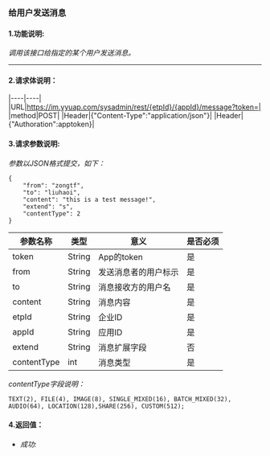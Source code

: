 ### 给用户发送消息

#### 1.功能说明:
*调用该接口给指定的某个用户发送消息。*
***

#### 2.请求体说明：

|----|----|
|URL|https://im.yyuap.com/sysadmin/rest/{etpId}/{appId}/message?token=|
|method|POST|
|Header|{"Content-Type":"application/json"}|
|Header|{"Authoration":apptoken}|


#### 3.请求参数说明:

*参数以JSON格式提交，如下：*


	{
		"from": "zongtf",
		"to": "liuhaoi",
		"content": "this is a test message!",
		"extend": "s",
		"contentType": 2
	}


|参数名称|类型|意义|是否必须|
|----|----|----|----|
|token|String|App的token|是|
|from|String|发送消息者的用户标示|是|
|to|String|消息接收方的用户名|是|
|content|String|消息内容|是|
|etpId|String|企业ID|是|
|appId|String|应用ID|是|
|extend|String|消息扩展字段|否|
|contentType|int|消息类型|是|

*contentType字段说明：*

    TEXT(2), FILE(4), IMAGE(8), SINGLE_MIXED(16), BATCH_MIXED(32), AUDIO(64), LOCATION(128),SHARE(256), CUSTOM(512);

#### 4.返回值：

- *成功:*

